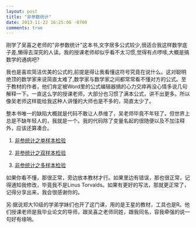 ```yaml
---
layout: post
title: "非参数统计"
date: 2013-11-22 16:25:06 -0700
comments: true
---
```


刚学了吴喜之老师的"非参数统计"这本书,文字居多公式较少,很适合我这样数学底子差,懒得去深究的人读。我的授课老师却似乎看不太习惯,觉得有点啰嗦,大概是搞数学的通病吧?

我也是喜欢简洁优美的公式的,前提是得让我看懂这符号究竟在说什么。这对聪明绝顶的数学家来说简直太难了,数学家与数学家之间都常常看不懂对方的公式。至于教材的作者，他们肯定被Word里的公式编辑器搞的心力交瘁再没心情多说几句解释一下。一直这么学的授课老师，大部分也习惯了满本公式，讲不出更多。所以像吴老师这样能给我这种人讲懂的大师也是不多的，简直太少了。

整本书唯一的缺陷大概就是代码不敢让人恭维了，吴老师毕竟不年轻了。但世界上总是不缺年轻人的，我就是一个。我的代码除了变量名起的很随便以及不加注释外，应该还算凑合。

1. [非参统计之单样本检验](http://badbye.github.io/Non-parameter.single/)

2. [非参统计之双样本检验](http://badbye.github.io/Non-parameter.two/)

3. [非参统计之多样本检验](http://badbye.github.io/Non-parameter.mutiple/#1)

如果你看不懂，那很正常，旁边放本教材才行。如果里边有错误，那也很正常，记得通知我修改，毕竟我不是Linus Torvalds。如果有更好的写法，那就更正常了，记得分享出来，我会很感谢你的。

另:据说郑大10级的学弟学妹们也开了这门课，用的是王星的教材，工具也是R。他们授课老师是我毕业论文的导师，跟吴喜之老师同姓，跟我同名，容我牵强的说一句好有缘呐。